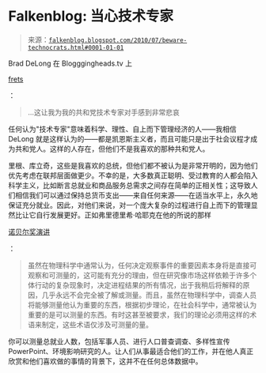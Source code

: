 <!--yml

类别：未分类

日期：2024-05-12 21:28:02

-->

# Falkenblog: 当心技术专家

> 来源：[`falkenblog.blogspot.com/2010/07/beware-technocrats.html#0001-01-01`](http://falkenblog.blogspot.com/2010/07/beware-technocrats.html#0001-01-01)

Brad DeLong 在 Blogggingheads.tv 上

[frets](http://bloggingheads.tv/diavlogs/29180)

：

> ...这让我为我的共和党技术专家对手感到非常悲哀

任何认为"技术专家"意味着科学、理性、自上而下管理经济的人——我相信 DeLong 就是这样认为的——都是凯恩斯主义者，而且可能只是出于社会议程才成为共和党人。这样的人存在，但他们不是我喜欢的那种共和党人。

里根、库立奇，这些是我喜欢的总统，但他们都不被认为是非常开明的，因为他们优先考虑在联邦层面做更少。不幸的是，大多数真正聪明、受过教育的人都会陷入科学主义，比如断言总就业和商品服务总需求之间存在简单的正相关性；这导致人们相信我们可以通过保持总货币支出——来自任何来源——在适当水平上，永久地保证充分就业。因此，对他们来说，对一个庞大复杂的过程进行自上而下的管理显然比让它自行发展更好。正如弗里德里希·哈耶克在他的所说的那样

[诺贝尔奖演讲](http://nobelprize.org/nobel_prizes/economics/laureates/1974/hayek-lecture.html)

：

> 虽然在物理科学中通常认为，任何决定观察事件的重要因素本身将是直接可观察和可测量的，这可能有充分的理由，但在研究像市场这样依赖于许多个体行动的复杂现象时，决定进程结果的所有情况，出于我稍后将解释的原因，几乎永远不会完全被了解或测量。而且，虽然在物理科学中，调查人员将能够测量他认为重要的东西，根据初步理论，在社会科学中，通常被认为重要的是可以测量的东西。有时这甚至被要求，我们的理论必须用这样的术语来制定，这些术语仅涉及可测量的量。

你可以测量总就业人数，包括军事人员、进行人口普查调查、多样性宣传 PowerPoint、环境影响研究的人。让人们从事最适合他们的工作，并在他人真正欣赏和他们喜欢做的事情的背景下，这并不在任何总体数据中。
